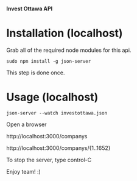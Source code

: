 #### Invest Ottawa API

# Installation (localhost)

Grab all of the required node modules for this api.

```
sudo npm install -g json-server
```
This step is done once.

# Usage (localhost)

```
json-server --watch investottawa.json
```

Open a browser

http://localhost:3000/companys

http://localhost:3000/companys/{1..1652}

To stop the server, type control-C


Enjoy team! :) 

